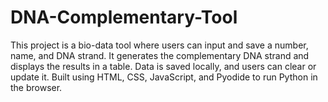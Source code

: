 # DNA-Complementary-Tool
This project is a bio-data tool where users can input and save a number, name, and DNA strand. It generates the complementary DNA strand and displays the results in a table. Data is saved locally, and users can clear or update it. Built using HTML, CSS, JavaScript, and Pyodide to run Python in the browser.
